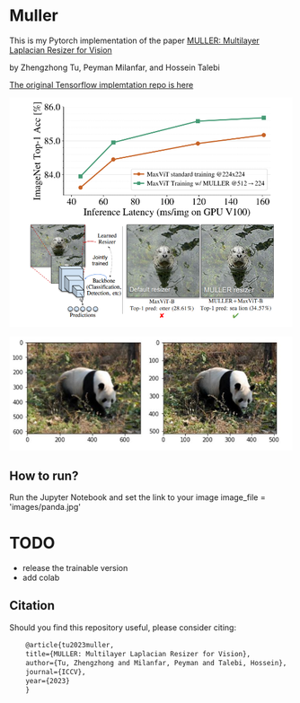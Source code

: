 # Muller
This is my Pytorch implementation of the paper [MULLER: Multilayer Laplacian Resizer for Vision](https://arxiv.org/abs/2304.02859)

by Zhengzhong Tu, Peyman Milanfar, and Hossein Talebi

[The original Tensorflow implemtation repo is here](https://github.com/google-research/google-research/tree/master/muller)

![Disclaimer: This is not an official Google product.](images/overview.png)



![This is a sample of results(the image was taken from the original repo)](images/results.jpg)

## How to run?

Run the Jupyter Notebook and set the link to your image 
image_file = 'images/panda.jpg'

# TODO 

- release the trainable version
- add colab

## Citation

Should you find this repository useful, please consider citing:

        @article{tu2023muller,
        title={MULLER: Multilayer Laplacian Resizer for Vision},
        author={Tu, Zhengzhong and Milanfar, Peyman and Talebi, Hossein},
        journal={ICCV},
        year={2023}
        }